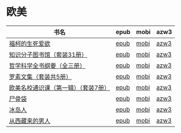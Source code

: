 # 欧美

| 书名 | epub | mobi | azw3 |
| --- | --- | --- | --- |
| [福柯的生死爱欲](http://ct.dalanmei.com/f/31084289-771246906-1977c9) | [epub](http://ct.dalanmei.com/f/31084289-771246906-1977c9) | [mobi](http://ct.dalanmei.com/f/31084289-771231711-56c3c0) | [azw3](http://ct.dalanmei.com/f/31084289-771236604-ef7fb6) |
| [知识分子图书馆（套装31册）](http://ct.dalanmei.com/f/31084289-771241488-d9a597) | [epub](http://ct.dalanmei.com/f/31084289-771241488-d9a597) | [mobi](http://ct.dalanmei.com/f/31084289-771230145-3a0ba8) | [azw3](http://ct.dalanmei.com/f/31084289-771233703-b2ede2) |
| [哲学科学全书纲要（全三册）](http://ct.dalanmei.com/f/31084289-771246295-e30c43) | [epub](http://ct.dalanmei.com/f/31084289-771246295-e30c43) | [mobi](http://ct.dalanmei.com/f/31084289-771230703-b4dd76) | [azw3](http://ct.dalanmei.com/f/31084289-771236020-761d68) |
| [罗素文集（套装共5册）](http://ct.dalanmei.com/f/31084289-601222510-3b975b) | [epub](http://ct.dalanmei.com/f/31084289-601222510-3b975b) | [mobi](http://ct.dalanmei.com/f/31084289-601222215-f6e8af) | [azw3](http://ct.dalanmei.com/f/31084289-601222371-b3641f) |
| [欧美名校通识课（第一辑）（套装7册）](http://ct.dalanmei.com/f/31084289-570323971-865982) | [epub](http://ct.dalanmei.com/f/31084289-570323971-865982) | [mobi](http://ct.dalanmei.com/f/31084289-570168725-7ae709) | [azw3](http://ct.dalanmei.com/f/31084289-571389007-793cc3) |
| [尸骨袋](http://ct.dalanmei.com/f/31084289-571735519-b77f20) | [epub](http://ct.dalanmei.com/f/31084289-571735519-b77f20) | [mobi](http://ct.dalanmei.com/f/31084289-571610384-1ac24f) | [azw3](http://ct.dalanmei.com/f/31084289-571913846-4ff8ea) |
| [冰岛人](http://ct.dalanmei.com/f/31084289-571918791-26f1b0) | [epub](http://ct.dalanmei.com/f/31084289-571918791-26f1b0) | [mobi](http://ct.dalanmei.com/f/31084289-571558826-33f237) | [azw3](http://ct.dalanmei.com/f/31084289-572075985-c8d288) |
| [从西藏来的男人](None) | [epub](None) | [mobi](None) | [azw3](None) |
